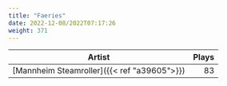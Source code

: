 ```yaml
---
title: "Faeries"
date: 2022-12-08/2022T07:17:26
weight: 371
---
```




 Artist | Plays 
----- | -----:
[Mannheim Steamroller]({{< ref "a39605">}}) | 83
